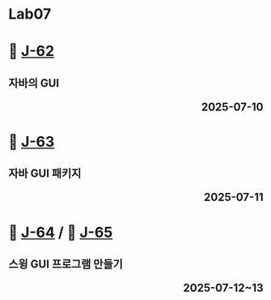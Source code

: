 # Lab07

# 📖 [J-62](./J_62.md)
**자바의 GUI** <p align='right'>2025-07-10</p>
---
# 📖 [J-63](./J_63.md)
**자바 GUI 패키지** <p align='right'>2025-07-11</p>
---
# 📖 [J-64](./J_64.md) / 📖 [J-65](./J_65.md)
**스윙 GUI 프로그램 만들기** <p align='right'>2025-07-12~13</p>
---
